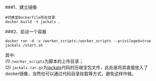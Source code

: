 ###1、建立镜像
```
#切换至Dockerfile所在目录
docker build -t jackals .
```
###2、启动一个容器
```
docker run -d -v /worker_scripts:/worker_scripts --privileged=true jackals /start.sh
```

其中:     
(1) `/worker_scripts`为脚本的上传目录；  
(2) `jackals.tar.gz`为[jackals](https://github.com/djskl/jackals)代码的压缩宝包文件，此处是将其直接放入了docker镜像，当然也可以通过代码目录挂载等方式，避免这样作做。
